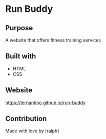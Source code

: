 # Run Buddy

## Purpose 
A website that offers fitness training services

## Built with 
* HTML
* CSS

## Website 
https://lernantino.github.io/run-buddy

## Contribution
Made with love by [ralph]
